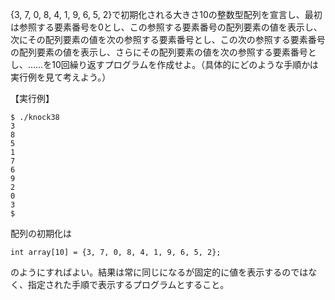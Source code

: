 {3, 7, 0, 8, 4, 1, 9, 6, 5, 2}で初期化される大きさ10の整数型配列を宣言し、最初は参照する要素番号を0とし、この参照する要素番号の配列要素の値を表示し、次にその配列要素の値を次の参照する要素番号とし、この次の参照する要素番号の配列要素の値を表示し、さらにその配列要素の値を次の参照する要素番号とし、……を10回繰り返すプログラムを作成せよ。（具体的にどのような手順かは実行例を見て考えよう。）

【実行例】

```
$ ./knock38
3
8
5
1
7
6
9
2
0
3
$
```

配列の初期化は

```
int array[10] = {3, 7, 0, 8, 4, 1, 9, 6, 5, 2};
```

のようにすればよい。結果は常に同じになるが固定的に値を表示するのではなく、指定された手順で表示するプログラムとすること。

